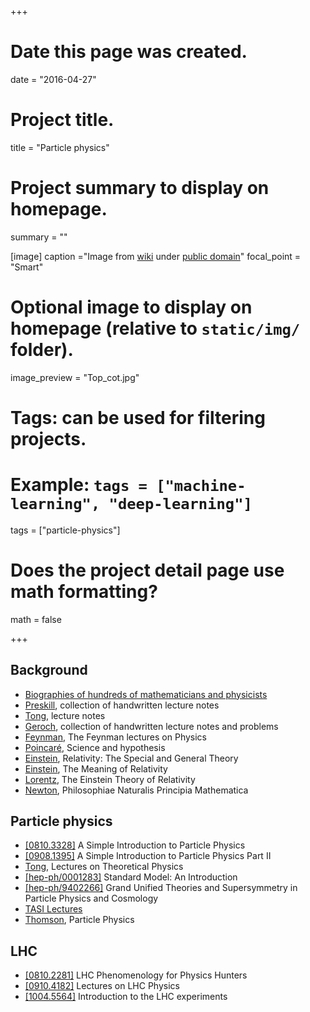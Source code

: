 +++
# Date this page was created.
date = "2016-04-27"

# Project title.
title = "Particle physics"

# Project summary to display on homepage.
summary = ""

[image]
  caption ="Image from [wiki](https://upload.wikimedia.org/wikipedia/commons/d/da/Top_cot.jpg) under [public domain](https://commons.wikimedia.org/wiki/File:Top_cot.jpg)"
  focal_point = "Smart"

# Optional image to display on homepage (relative to `static/img/` folder).
image_preview = "Top_cot.jpg"

# Tags: can be used for filtering projects.
# Example: `tags = ["machine-learning", "deep-learning"]`
tags = ["particle-physics"]

# Does the project detail page use math formatting?
math = false

+++

## Background

* [Biographies of hundreds of mathematicians and physicists](http://www-history.mcs.st-and.ac.uk/)
* [Preskill](http://www.theory.caltech.edu/~preskill/notes.html), collection of handwritten lecture notes
* [Tong](http://www.damtp.cam.ac.uk/user/tong/teaching.html), lecture notes
* [Geroch](http://home.uchicago.edu/~geroch/), collection of handwritten lecture notes and problems
* [Feynman](http://www.feynmanlectures.caltech.edu/), The Feynman lectures on Physics
* [Poincaré](https://www.gutenberg.org/ebooks/37157), Science and hypothesis
* [Einstein](https://www.gutenberg.org/ebooks/30155), Relativity: The Special and General Theory
* [Einstein](https://www.gutenberg.org/ebooks/36276), The Meaning of Relativity
* [Lorentz](https://www.gutenberg.org/ebooks/11335), The Einstein Theory of Relativity
* [Newton](https://www.gutenberg.org/ebooks/28233), Philosophiae Naturalis Principia Mathematica

## Particle physics

* [[0810.3328]](http://arxiv.org/abs/0810.3328) A Simple Introduction to Particle Physics
* [[0908.1395]](http://arxiv.org/abs/0908.1395) A Simple Introduction to Particle Physics Part II
* [Tong](http://www.damtp.cam.ac.uk/user/dt281/teaching.html), Lectures on Theoretical Physics
* [[hep-ph/0001283]](http://arxiv.org/abs/hep-ph/0001283) Standard Model: An Introduction
* [[hep-ph/9402266]](http://arxiv.org/abs/hep-ph/9402266) Grand Unified Theories and Supersymmetry in Particle Physics and Cosmology
* [TASI Lectures](http://inspirehep.net/search?ln=en&p=find+t+tasi&of=hb&action_search=Search)
* [Thomson](https://www.hep.phy.cam.ac.uk/~thomson/partIIIparticles/welcome.html), Particle Physics

##  LHC

* [[0810.2281]](http://arxiv.org/abs/0810.2281) LHC Phenomenology for Physics Hunters
* [[0910.4182]](http://arxiv.org/abs/0910.4182) Lectures on LHC Physics
* [[1004.5564]](http://arxiv.org/abs/1004.5564) Introduction to the LHC experiments
